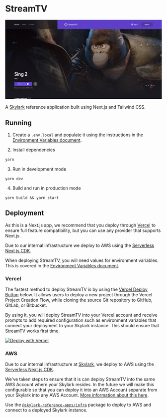 # StreamTV

![StreamTV Homepage](../../docs/images/streamtv-homepage.png?raw=true "StreamTV Homepage")

A [Skylark][skylark] reference application built using Next.js and Tailwind CSS.

## Running

1. Create a `.env.local` and populate it using the instructions in the [Environment Variables document][environment-variables].

2. Install dependencies

```bash
yarn
```

3. Run in development mode

```
yarn dev
```

4. Build and run in production mode

```
yarn build && yarn start
```

## Deployment

As this is a Next.js app, we recommend that you deploy through [Vercel][vercel] to ensure full feature compatibility, but you can use any provider that supports Next.js.

Due to our internal infrastructure we deploy to AWS using the [Serverless Next.js CDK][serverless-nextjs-cdk].

When deploying StreamTV, you will need values for environment variables. This is covered in the [Environment Variables document][environment-variables].

### Vercel

The fastest method to deploy StreamTV is by using the [Vercel Deploy Button][vercel-deploy-button] below. It allows users to deploy a new project through the Vercel Project Creation Flow, while cloning the source Git repository to GitHub, GitLab, or Bitbucket.

By using it, you will deploy StreamTV into your Vercel account and receive prompts to add required configuration such as environment variables that connect your deployment to your Skylark instance. This should ensure that StreamTV works first time.

[![Deploy with Vercel](https://vercel.com/button)](https://vercel.com/new/clone?repository-url=https%3A%2F%2Fgithub.com%2Fostmodern%2Fskylark-reference-apps%2Ftree%2Fmain%2Fapps%2Fmedia&env=NEXT_PUBLIC_SKYLARK_API_URL,NEXT_PUBLIC_APP_URL,COGNITO_AWS_REGION,COGNITO_CLIENT_ID,COGNITO_USER_POOL_ID,COGNITO_EMAIL,COGNITO_PASSWORD&envDescription=Environment%20variables%20needed%20to%20run%20the%20app&envLink=https%3A%2F%2Fgithub.com%2Fostmodern%2Fskylark-reference-apps%2Fblob%2Fmain%2Fdocs%2Fenvironment-variables.md&project-name=skylark-stream-tv&repo-name=skylark-reference-apps&demo-title=StreamTV%20Showcase&demo-description=StreamTV%20deployed%20connected%20to%20Skylark's%20Showcase%20environment&demo-url=https%3A%2F%2Fmedia.apps.showcase.skylarkplatform.io&demo-image=https%3A%2F%2Fgithub.com%2Fostmodern%2Fskylark-reference-apps%2Fblob%2Fmain%2Fdocs%2Fimages%2Fstreamtv-homepage.png%3Fraw%3Dtrue)

<!-- Generated using https://vercel.com/docs/deploy-button -->

### AWS

Due to our internal infrastructure at [Skylark][skylark], we deploy to AWS using the [Serverless Next.js CDK][serverless-nextjs-cdk].

We've taken steps to ensure that it is can deploy StreamTV into the same AWS Account where your Skylark resides.
In the future we will make this configurable so that you can deploy it into an AWS Account separate from your Skylark into any AWS Account. [More information about this here][infra-project-more-info].

Use the [`@skylark-reference-apps/infra`][infra-project] package to deploy to AWS and connect to a deployed Skylark instance.

[skylark]: https://www.skylarkplatform.com/
[vercel]: https://vercel.com/
[vercel-deploy-button]: https://vercel.com/docs/deploy-button
[serverless-nextjs-cdk]: https://serverless-nextjs.com/docs/cdkconstruct/
[infra-project]: ../../packages/infra/
[infra-project-more-info]: ../../packages/infra/README.md#Description
[environment-variables]: ../../docs/environment-variables.md
